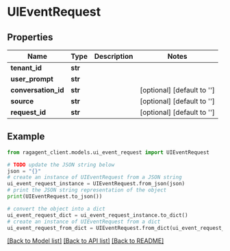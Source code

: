 # UIEventRequest


## Properties

Name | Type | Description | Notes
------------ | ------------- | ------------- | -------------
**tenant_id** | **str** |  | 
**user_prompt** | **str** |  | 
**conversation_id** | **str** |  | [optional] [default to '']
**source** | **str** |  | [optional] [default to '']
**request_id** | **str** |  | [optional] [default to '']

## Example

```python
from ragagent_client.models.ui_event_request import UIEventRequest

# TODO update the JSON string below
json = "{}"
# create an instance of UIEventRequest from a JSON string
ui_event_request_instance = UIEventRequest.from_json(json)
# print the JSON string representation of the object
print(UIEventRequest.to_json())

# convert the object into a dict
ui_event_request_dict = ui_event_request_instance.to_dict()
# create an instance of UIEventRequest from a dict
ui_event_request_from_dict = UIEventRequest.from_dict(ui_event_request_dict)
```
[[Back to Model list]](../README.md#documentation-for-models) [[Back to API list]](../README.md#documentation-for-api-endpoints) [[Back to README]](../README.md)


